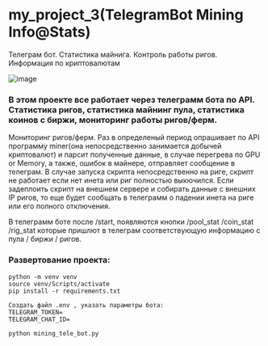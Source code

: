 # my_project_3(TelegramBot Mining Info@Stats)
Телеграм бот. Статистика майнига. Контроль работы ригов. Информация по криптовалютам

![image](https://user-images.githubusercontent.com/91089601/145733657-4e30082b-3e34-43c3-a0d9-f9b5c0afb366.png)

### В этом проекте все работает через телеграмм бота по API. Статистика ригов, статистика майнинг пула, статистика коинов с биржи, мониторинг работы ригов/ферм.

Мониторинг ригов/ферм. Раз в определеный период опрашивает по API программу miner(она непосредственно занимается добычей криптовалют) и парсит полученные данные, в случае перегрева по GPU or Memory, а также, ошибок в майнере, отправляет сообщение в телеграм. В случае запуска скрипта непосредственно на риге, скрипт не работает если нет инета или риг полностью выкючился. Если задеплоить скрипт на внешнем сервере и собирать данные с внешних IP ригов, то еще будет сообщать в телеграмм о падении инета на риге или его полного отключения.

В телеграмм боте после /start, появляются кнопки /pool_stat /coin_stat /rig_stat которые пришлют в телеграм соответствующую информацию с пула / биржи / ригов.

### Развертование проекта:
```
python -m venv venv
source venv/Scripts/activate
pip install -r requirements.txt

Создать файл .env , указать параметры бота:
TELEGRAM_TOKEN=
TELEGRAM_CHAT_ID=

python mining_tele_bot.py
```